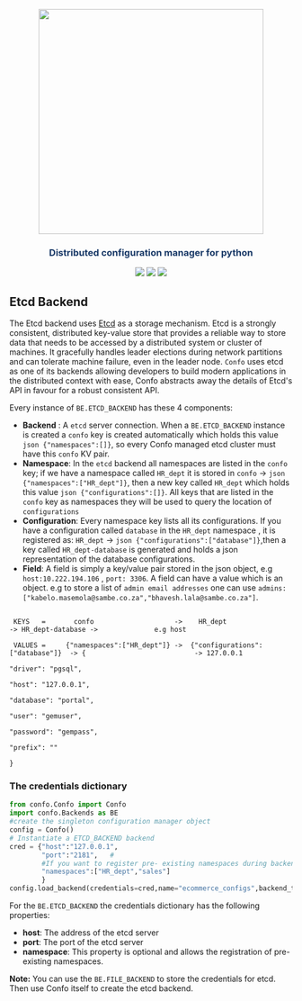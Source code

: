 


<p align="center"><img src="https://raw.githubusercontent.com/sambe-consulting/confo/master/assets/logo.png" width="400"></p>

<p align="center"><h3 style="color: #193967; text-align: center">Distributed configuration manager for python</h3></p>

<p align="center">
<a href="https://github.com/sambe-consulting/confo/actions/workflows/pytest-workflow.yml"><img src="https://github.com/sambe-consulting/confo/actions/workflows/pytest-workflow.yml/badge.svg"></a>
<a href="https://houndci.com"><img src="https://img.shields.io/badge/Reviewed_by-Hound-8E64B0.svg"></a>
<a href="https://github.com/apache/zookeeper/blob/master/LICENSE.txt"><img src="https://img.shields.io/github/license/apache/zookeeper"></a>


</p>

## Etcd Backend
The Etcd backend  uses <a href="https://etcd.io/" > Etcd</a> as a storage mechanism.
Etcd is a strongly consistent, distributed key-value store that provides a reliable way to store data that needs to be
accessed by a distributed system or cluster of machines. It gracefully handles leader elections
during network partitions and can tolerate machine failure, even in the leader node. `Confo` uses etcd as one of its backends allowing developers
to build modern applications in the distributed context with ease, Confo abstracts away the details of Etcd's API in favour for a robust consistent API.

Every instance of `BE.ETCD_BACKEND` has these 4 components:

- **Backend** :  A `etcd` server connection. When a `BE.ETCD_BACKEND` instance is created a `confo` key  is created automatically
   which holds this value ```json {"namespaces":[]}```, so every Confo managed etcd cluster must have this `confo` KV pair.
- **Namespace**: In the `etcd` backend all namespaces are listed in the `confo` key; if we have a namespace called `HR_dept` it is stored in
 `confo` -> ```json {"namespaces":["HR_dept"]}```, then a new key called `HR_dept` which holds this value ```json {"configurations":[]}```. 
 All keys that are listed in the `confo` key as namespaces they will be used to query the location of `configurations`
- **Configuration**: Every namespace key lists all its configurations. If you have a configuration called `database` in the `HR_dept` namespace ,
 it is registered as:  `HR_dept` -> ```json {"configurations":["database"]}```,then a key called `HR_dept-database` is generated and holds a json representation 
 of the database configurations. 
- **Field**: A field is simply a key/value pair stored in the json object, e.g `host:10.222.194.106` , `port: 3306`.
 A field can have a value which is an object. e.g to store a list of `admin email addresses` one can use 
 `admins: ["kabelo.masemola@sambe.co.za","bhavesh.lala@sambe.co.za"]`.

```
 
 KEYS   =       confo                    ->    HR_dept                      -> HR_dept-database ->              e.g host 
 
 VALUES =     {"namespaces":["HR_dept"]} ->  {"configurations":["database"]}  -> {                           -> 127.0.0.1
                                                                                      "driver": "pgsql",
                                                                                      "host": "127.0.0.1",
                                                                                      "database": "portal",
                                                                                      "user": "gemuser",
                                                                                      "password": "gempass",
                                                                                      "prefix": ""
                                                                                    }

```


### The credentials dictionary

```python
from confo.Confo import Confo
import confo.Backends as BE
#create the singleton configuration manager object 
config = Confo()
# Instantiate a ETCD_BACKEND backend 
cred = {"host":"127.0.0.1",  
        "port":"2181",   # 
        #If you want to register pre- existing namespaces during backend loading 
        "namespaces":["HR_dept","sales"]
        }
config.load_backend(credentials=cred,name="ecommerce_configs",backend_type=BE.ETCD_BACKEND )
```

For the `BE.ETCD_BACKEND` the credentials dictionary has the following properties:
- **host**: The address of the etcd server 
- **port**: The port of the etcd server
- **namespace**: This property is optional and allows the registration of pre-existing namespaces.

**Note:**
You can use the  `BE.FILE_BACKEND` to store the credentials for etcd. Then use Confo itself to create the etcd backend.

